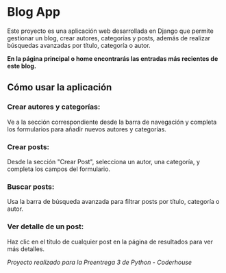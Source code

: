 # Blog App

Este proyecto es una aplicación web desarrollada en Django que permite gestionar un blog, crear autores, categorías y posts, además de realizar búsquedas avanzadas por título, categoría o autor.

**En la página principal o home encontrarás las entradas más recientes de este blog.**


## Cómo usar la aplicación

### Crear autores y categorías:
Ve a la sección correspondiente desde la barra de navegación y completa los formularios para añadir nuevos autores y categorías.

### Crear posts:
Desde la sección "Crear Post", selecciona un autor, una categoría, y completa los campos del formulario.

### Buscar posts:
Usa la barra de búsqueda avanzada para filtrar posts por título, categoría o autor.

### Ver detalle de un post:
Haz clic en el título de cualquier post en la página de resultados para ver más detalles.


*Proyecto realizado para la Preentrega 3 de Python - Coderhouse*
